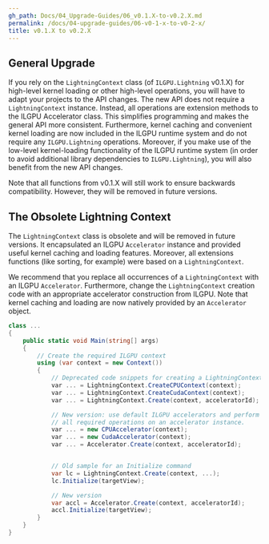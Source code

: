 ```yaml
---
gh_path: Docs/04_Upgrade-Guides/06_v0.1.X-to-v0.2.X.md
permalink: /docs/04-upgrade-guides/06-v0-1-x-to-v0-2-x/
title: v0.1.X to v0.2.X
---
```


## General Upgrade

If you rely on the `LightningContext` class (of `ILGPU.Lightning` v0.1.X) for high-level kernel loading or other
high-level operations, you will have to adapt your projects to the API changes.
The new API does not require a `LightningContext` instance.
Instead, all operations are extension methods to the ILGPU Accelerator class.
This simplifies programming and makes the general API more consistent.
Furthermore, kernel caching and convenient kernel loading are now included in the ILGPU runtime system and do not
require any `ILGPU.Lightning` operations.
Moreover, if you make use of the low-level kernel-loading functionality of the ILGPU runtime system (in order to avoid
additional library dependencies to `ILGPU.Lightning`), you will also benefit from the new API changes.

Note that all functions from v0.1.X will still work to ensure backwards compatibility.
However, they will be removed in future versions.

## The Obsolete Lightning Context

The `LightningContext` class is obsolete and will be removed in future versions.
It encapsulated an ILGPU `Accelerator` instance and provided useful kernel caching and loading features.
Moreover, all extensions functions (like sorting, for example) were based on a `LightningContext`.

We recommend that you replace all occurrences of a `LightningContext` with an ILGPU `Accelerator`.
Furthermore, change the `LightningContext` creation code with an appropriate accelerator construction from ILGPU.
Note that kernel caching and loading are now natively provided by an `Accelerator` object.

```c#
class ...
{
    public static void Main(string[] args)
    {
        // Create the required ILGPU context
        using (var context = new Context())
        {
            // Deprecated code snippets for creating a LightningContext
            var ... = LightningContext.CreateCPUContext(context);
            var ... = LightningContext.CreateCudaContext(context);
            var ... = LightningContext.Create(context, acceleratorId);

            // New version: use default ILGPU accelerators and perform
            // all required operations on an accelerator instance.
            var ... = new CPUAccelerator(context);
            var ... = new CudaAccelerator(context);
            var ... = Accelerator.Create(context, acceleratorId);


            // Old sample for an Initialize command
            var lc = LightningContext.Create(context, ...);
            lc.Initialize(targetView);

            // New version
            var accl = Accelerator.Create(context, acceleratorId);
            accl.Initialize(targetView);
        }
    }
}
```

